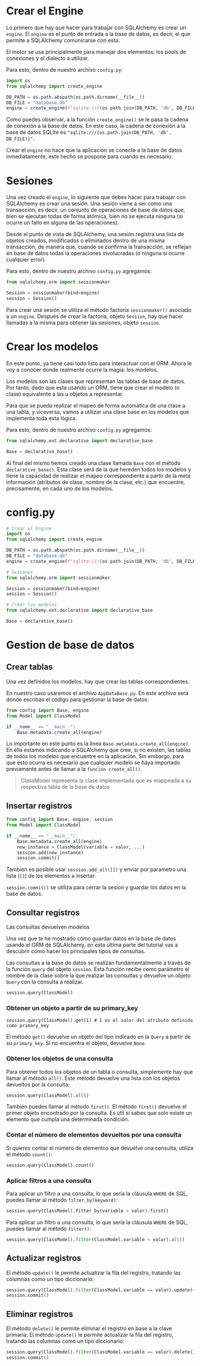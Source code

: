 # Crear el Engine
Lo primero que hay que hacer para trabajar con SQLAlchemy es crear un `engine`. El `engine` es el punto de entrada a la base de datos, es decir, el que permite a SQLAlchemy comunicarse con esta.

El motor se usa principalmente para manejar dos elementos: los pools de conexiones y el dialecto a utilizar.

Para esto, dentro de nuestro archivo `config.py`:
```python
import os	
from sqlalchemy import create_engine

DB_PATH = os.path.abspath(os.path.dirname(__file__))
DB_FILE = "database.db"
engine = create_engine(f"sqlite:///{os.path.join(DB_PATH, 'db', DB_FILE)}")
```
Como puedes observar, a la función `create_engine()` se le pasa la cadena de conexión a la base de datos. En este caso, la cadena de conexión a la base de datos SQLite es `"sqlite:///{os.path.join(DB_PATH, 'db', DB_FILE)}"`.

Crear el `engine` no hace que la aplicación se conecte a la base de datos inmediatamente, este hecho se pospone para cuando es necesario.

# Sesiones
Una vez creado el `engine`, lo siguiente que debes hacer para trabajar con SQLAlchemy es crear una sesión. Una sesión viene a ser como una transacción, es decir, un conjunto de operaciones de base de datos que, bien se ejecutan todas de forma atómica, bien no se ejecuta ninguna (si ocurre un fallo en alguna de las operaciones).

Desde el punto de vista de SQLAlchemy, una sesión registra una lista de objetos creados, modificados o eliminados dentro de una misma transacción, de manera que, cuando se confirma la transacción, se reflejan en base de datos todas la operaciones involucradas (o ninguna si ocurre cualquier error).

Para esto, dentro de nuestro archivo `config.py` agregamos:
```python
from sqlalchemy.orm import sessionmaker

Session = sessionmaker(bind=engine)
session = Session()
```
Para crear una sesión se utiliza el método factoría `sessionmaker()` asociado a un `engine`. Después de crear la factoría, objeto `Session`, hay que hacer llamadas a la misma para obtener las sesiones, objeto `session`.

# Crear los modelos
En este punto, ya tiene casi todo listo para interactuar con el ORM. Ahora le voy a conocer donde realmente ocurre la magia: los modelos.

Los modelos son las clases que representan las tablas de base de datos. Por tanto, dado que esta usando un ORM, tiene que crear el modelo (o clase) equivalente a las u objetos a representar.

Para que se pueda realizar el mapeo de forma automática de una clase a una tabla, y viceversa, vamos a utilizar una clase base en los modelos que implementa toda esta lógica.

Para esto, dentro de nuestro archivo `config.py` agregamos:
```python
from sqlalchemy.ext.declarative import declarative_base

Base = declarative_base()
```
Al final del mismo hemos creado una clase llamada `Base` con el método `declarative_base()`. Esta clase será de la que hereden todos los modelos y tiene la capacidad de realizar el mapeo correspondiente a partir de la meta información (atributos de clase, nombre de la clase, etc.) que encuentre, precisamente, en cada uno de los modelos.

# config.py
```python
# Crear el Engine
import os	
from sqlalchemy import create_engine

DB_PATH = os.path.abspath(os.path.dirname(__file__))
DB_FILE = "database.db"
engine = create_engine(f"sqlite:///{os.path.join(DB_PATH, 'db', DB_FILE)}")

# Sesiones
from sqlalchemy.orm import sessionmaker

Session = sessionmaker(bind=engine)
session = Session()

# Crear los modelos
from sqlalchemy.ext.declarative import declarative_base

Base = declarative_base()
```

# Gestion de base de datos
## Crear tablas
Una vez definidos los modelos, hay que crear las tablas correspondientes.

En nuestro caso usaremos el archivo `AppDataBase.py`. En este archivo será donde escribas el código para gestionar la base de datos.
```python
from config import Base, engine
from Model import ClassModel

if __name__ == "__main__":
    Base.metadata.create_all(engine)
```
Lo importante en este punto es la línea `Base.metadata.create_all(engine)`. En ella estamos indicando a SQLAlchemy que cree, si no existen, las tablas de todos los modelos que encuentre en la aplicación. Sin embargo, para que esto ocurra es necesario que cualquier modelo se haya importado previamente antes de llamar a la `función create_all()`.
> ClassModel representa la clase implementada que es mappeada a su respectiva tabla de la base de datos

## Insertar registros
```python
from config import Base, engine, session
from Model import ClassModel

if __name__ == "__main__":
    Base.metadata.create_all(engine)
    new_instance = ClassModel(variable = valor, ...)
    session.add(new_instance)
    session.commit()
```
Tambien es posible usar `session.add_all([])` y enviar por parametro una lista (`[]`) de los elementos a insertar.

`session.commit()` se utiliza para cerrar la sesion y guardar los datos en la base de datos.

## Consultar registros
Las consultas devuelven modelos

Una vez que te he mostrado cómo guardar datos en la base de datos usando el ORM de SQLAlchemy, en esta última parte del tutorial vas a descubrir cómo hacer los principales tipos de consultas.

Las consultas a la base de datos se realizan fundamentalmente a través de la función `query` del objeto `session`. Esta función recibe como parámetro el nombre de la clase sobre la que realizar las consultas y devuelve un objeto `Query` con la consulta a realizar.
```python
session.query(ClassModel)
```
### Obtener un objeto a partir de su primary_key
```
session.query(ClassModel).get(1) # 1 es el valor del atributo definido como primary_key
```
El método `get()` devuelve un objeto del tipo indicado en la `Query` a partir de su `primary_key`. Si no encuentra el objeto, devuelve `None`.

### Obtener los objetos de una consulta
Para obtener todos los objetos de un tabla o consulta, simplemente hay que llamar al método `all()`. Este método devuelve una lista con los objetos devueltos por la consulta:
```python
session.query(ClassModel).all()
```
También puedes llamar al método `first()`. El método `first()` devuelve el primer objeto encontrado por la consulta. Es útil si sabes que solo existe un elemento que cumpla una determinada condición.

### Contar el número de elementos devueltos por una consulta
Si quieres contar el número de elementos que devuelve una consulta, utiliza el método `count()`:
```python
session.query(ClassModel).count()
```

### Aplicar filtros a una consulta
Para aplicar un filtro a una consulta, lo que sería la cláusula `WHERE` de SQL, puedes llamar al método `filter_by(keyword)`:
```python
session.query(ClassModel).filter_by(variable = valor).first()
```
Para aplicar un filtro a una consulta, lo que sería la cláusula `WHERE` de SQL, puedes llamar al método `filter()`:
```python
session.query(ClassModel).filter(ClassModel.variable < valor).all()
```
## Actualizar registros
El método `update()` le permite actualizar la fila del registro, tratando las columnas como un tipo diccionario:
```python
session.query(ClassModel).filter(ClassModel.variable == valor).update({ClassModel.varaible: valor})
session.commit()
```

## Eliminar registros
El método `delete()` le permite eliminar el registro en base a la clave primaria:
El método `update()` le permite actualizar la fila del registro, tratando las columnas como un tipo diccionario:
```python
session.query(ClassModel).filter(ClassModel.variable == valor).delete()
session.commit()
```



